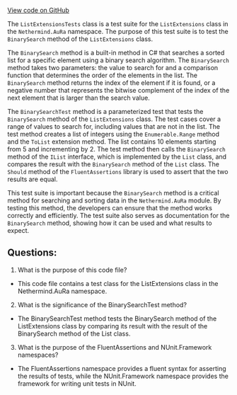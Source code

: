 [View code on GitHub](https://github.com/nethermindeth/nethermind/Nethermind.AuRa.Test/ListExtensionsTests.cs)

The `ListExtensionsTests` class is a test suite for the `ListExtensions` class in the `Nethermind.AuRa` namespace. The purpose of this test suite is to test the `BinarySearch` method of the `ListExtensions` class. 

The `BinarySearch` method is a built-in method in C# that searches a sorted list for a specific element using a binary search algorithm. The `BinarySearch` method takes two parameters: the value to search for and a comparison function that determines the order of the elements in the list. The `BinarySearch` method returns the index of the element if it is found, or a negative number that represents the bitwise complement of the index of the next element that is larger than the search value.

The `BinarySearchTest` method is a parameterized test that tests the `BinarySearch` method of the `ListExtensions` class. The test cases cover a range of values to search for, including values that are not in the list. The test method creates a list of integers using the `Enumerable.Range` method and the `ToList` extension method. The list contains 10 elements starting from 5 and incrementing by 2. The test method then calls the `BinarySearch` method of the `IList` interface, which is implemented by the `List` class, and compares the result with the `BinarySearch` method of the `List` class. The `Should` method of the `FluentAssertions` library is used to assert that the two results are equal.

This test suite is important because the `BinarySearch` method is a critical method for searching and sorting data in the `Nethermind.AuRa` module. By testing this method, the developers can ensure that the method works correctly and efficiently. The test suite also serves as documentation for the `BinarySearch` method, showing how it can be used and what results to expect.
## Questions: 
 1. What is the purpose of this code file?
- This code file contains a test class for the ListExtensions class in the Nethermind.AuRa namespace.

2. What is the significance of the BinarySearchTest method?
- The BinarySearchTest method tests the BinarySearch method of the ListExtensions class by comparing its result with the result of the BinarySearch method of the List class.

3. What is the purpose of the FluentAssertions and NUnit.Framework namespaces?
- The FluentAssertions namespace provides a fluent syntax for asserting the results of tests, while the NUnit.Framework namespace provides the framework for writing unit tests in NUnit.